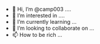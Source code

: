 - 👋 Hi, I’m @camp003 ....
- 👀 I’m interested in ....
- 🌱 I’m currently learning ...
- 💞️ I’m looking to collaborate on ...
- 📫 How to be rich ...

<!---
camp003/camp003 is a ✨ special ✨ repository because its `README.md` (this file) appears on your GitHub profile.
You can click the Preview link to take a look at your changes.
--->
